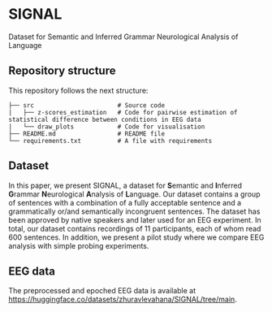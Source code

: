 # SIGNAL
Dataset for Semantic and Inferred Grammar Neurological Analysis of Language

## Repository structure

This repository follows the next structure:
```
├── src                       # Source code
|   ├── z-scores_estimation   # Code for pairwise estimation of statistical difference between conditions in EEG data
|   └── draw_plots            # Code for visualisation
├── README.md                 # README file
└── requirements.txt          # A file with requirements 
```

## Dataset

In this paper, we present SIGNAL, a dataset for **S**emantic and **I**nferred **G**rammar **N**eurological **A**nalysis of **L**anguage. Our dataset contains a group of sentences with a combination of a fully acceptable sentence and a grammatically or/and semantically incongruent sentences. The dataset has been approved by native speakers and later used for an EEG experiment. In total, our dataset contains recordings of 11 participants, each of whom read 600 sentences. In addition, we present a pilot study where we compare EEG analysis with simple probing experiments. 

## EEG data

The preprocessed and epoched EEG data is available at https://huggingface.co/datasets/zhuravlevahana/SIGNAL/tree/main.
